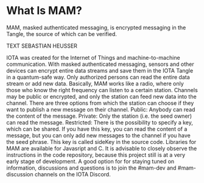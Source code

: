 # What Is MAM?

<div class="introdution">
MAM, masked authenticated messaging, is encrypted messaging in the Tangle, the source of which can be verified.
</div>

TEXT SEBASTIAN HEUSSER

IOTA was created for the Internet of Things and machine-to-machine communication. With masked authenticated messaging, sensors and other devices can encrypt entire data streams and save them in the IOTA Tangle in a quantum-safe way. Only authorized persons can read the entire data stream or add new data. Basically, MAM works like a radio, where only those who know the right frequency can listen to a certain station. Channels may be public or encrypted, and only the station can feed new data into the channel. There are three options from which the station can choose if they want to publish a new message on their channel.
Public: Anybody can read the content of the message. Private: Only the station (i.e. the seed owner) can read the message. Restricted: There is the possibility to specify a key, which can be shared. If you have this key, you can read the content of a message, but you can only add new messages to the channel if you have the seed phrase. This key is called sideKey in the source code. Libraries for MAM are available for Javasript and C. It is advisable to closely observe the instructions in the code repository, because this project still is at a very early stage of development. A good option for for staying tuned on information, discussions and questions is to join the #mam-dev and #mam-discussion channels on the IOTA Discord.